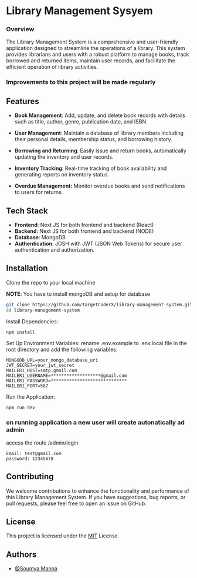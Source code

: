 
# Library Management Sysyem

### Overview
The Library Management System is a comprehensive and user-friendly application designed to streamline the operations of a library. This system provides librarians and users with a robust platform to manage books, track borrowed and returned items, maintain user records, and facilitate the efficient operation of library activities.

### Improvements to this project will be made regularly


## Features

- **Book Management**: Add, update, and delete book records with details such as title, author, genre, publication date, and ISBN.

- **User Management**: Maintain a database of library members including their personal details, membership status, and borrowing history.

- **Borrowing and Returning**: Easily issue and return books, automatically updating the inventory and user records.

- **Inventory Tracking**: Real-time tracking of book availability and generating reports on inventory status.

- **Overdue Management:** Monitor overdue books and send notifications to users for returns.


## Tech Stack

- **Frontend**: Next JS for both frontend and backend (React)
- **Backend**: Next JS for both frontend and backend (NODE)
- **Database**: MongoDB
- **Authentication**:  JOSH with JWT (JSON Web Tokens) for secure user authentication and authorization.


## Installation

Clone the repo to your local machine

**NOTE**: You have to install mongoDB and setup for database

```bash
git clone https://github.com/TargetCoderX/library-management-system.git
cd library-management-system
```

Install Dependencies:

```bash
npm install
```

Set Up Environment Variables: rename .env.example to .env.local file in the root directory and add the following variables:
 ```
MONGODB_URL=your_mongo_database_uri
JWT_SECRET=your_jwt_secret
MAILER1_HOST=smtp.gmail.com
MAILER1_USERNAME=*******************@gmail.com
MAILER1_PASSWORD=*****************************
MAILER1_PORT=587
 ```

 Run the Application:

```
npm run dev
```

### on running application a new user will create autonatically ad admin
access the route /admin/login
```
Email: test@gmail.com
password: 12345678
```
    
## Contributing

We welcome contributions to enhance the functionality and performance of this Library Management System. If you have suggestions, bug reports, or pull requests, please feel free to open an issue on GitHub.
## License

This project is licensed under the [MIT](https://choosealicense.com/licenses/mit/) License 


## Authors

- [@Soumya Manna](https://portfolio-frontend-soumya-manna-1999.vercel.app/)

